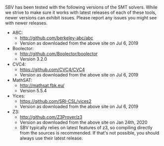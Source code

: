 SBV has been tested with the following versions of the SMT solvers. While we strive to make sure
it works with latest releases of each of these tools, newer versions can exhibit issues. Please
report any issues you might see with newer releases.

  * ABC:
      * http://github.com/berkeley-abc/abc
      * Version as downloaded from the above site on Jul 6, 2019
  * Boolector:
      * http://github.com/Boolector/boolector
      * Version 3.2.0
  * CVC4:
      * https://github.com/CVC4/CVC4
      * Version as downloaded from the above site on Jul 6, 2019
  * MathSAT:
      * http://mathsat.fbk.eu/
      * Version 5.5.4
  * Yices:
      * https://github.com/SRI-CSL/yices2
      * Version as downloaded from the above site on Jul 6, 2019
  * Z3:
      * http://github.com/Z3Prover/z3
      * Version as downloaded from the above site on Jan 24th, 2020
      * SBV typically relies on latest features of z3, so compiling directly
        from the sources is recommended. If that's not possible, you should
	always use their latest release.
	
